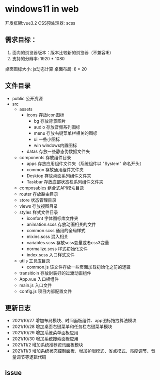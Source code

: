 # windows11 in web

开发框架:vue3.2
CSS预处理器: scss


## 需求目标：
1. 面向的浏览器版本：版本比较新的浏览器（不兼容IE）
2. 支持的分辨率: 1920 * 1080

桌面图标大小: js动态计算
桌面布局: 8 * 20

## 文件目录
- public 公开资源
- src
  - assets
    - icons 存放icon图标
      - bg      存放背景图片
      - audio   存放音频系列图标
      - menu    存放右键菜单栏相关的图标
      - ui      一些小图标
      - win     windows内置图标
    - datas 存放一些静态伪数据文件夹
  - components 存放组件目录
    - apps    存放应用组件文件夹（系统组件以 "System" 命名开头）
    - common  存放通用组件文件夹
    - Desktop 存放桌面系列组件文件夹
    - Taskbar 存放底部状态栏系列组件文件夹
  - composables 组合式API模块目录
  - router 存放路由目录
  - store 状态管理目录
  - views 存放视图目录
  - styles 样式文件目录
    - iconfont 字体图标库文件夹
    - animation.scss 存放动画相关的文件
    - common.scss 通用的全局样式
    - mixins.scss 混入相关
    - variables.scss 存放scss变量或者css3变量
    - normalize.scss 样式初始化文件
    - index.scss 入口样式文件
  - utils 工具库目录
    - common.js 该文件存放一些页面加载初始化之前的逻辑
  - transitioin 存放封装好的过渡动画组件
  - App.vue 入口根组件
  - main.js 入口文件
  - config.js 项目内部配置文件

## 更新日志
- 2021/10/27 增加布局模块、时间面板组件、app图标拖拽算法模块
- 2021/10/28 增加桌面右键菜单和任务栏右键菜单模块
- 2021/10/29 增加系统菜单面板应用
- 2021/10/30 增加系统搜索面板应用
- 2021/11/2  增加系统推荐资讯面板模块
- 2021/11/3  增加系统状态控制面板、增加护眼模式、省点模式、亮度调节、音量调节等逻辑代码

## issue
